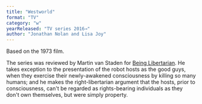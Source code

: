 ```yaml
---
title: "Westworld"
format: "TV"
category: "w"
yearReleased: "TV series 2016→"
author: "Jonathan Nolan and Lisa Joy"
---
```

Based on the 1973 film.

The series was reviewed by Martin van Staden  for <a href="https://beinglibertarian.com/westworld-roots-self-ownership-chiefs-thoughts/"> Being Libertarian</a>. He takes exception to the presentation of the  robot hosts as the good guys, when they exercise their  newly-awakened consciousness by killing so many humans; and he makes  the right-libertarian argument that the hosts, prior to  consciousness, can't be regarded as rights-bearing individuals as  they don't own themselves, but were simply property.


